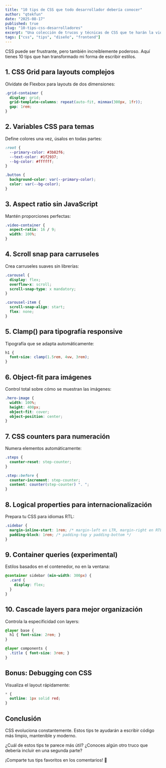 ```yaml
---
title: "10 tips de CSS que todo desarrollador debería conocer"
author: "qtekfun"
date: "2025-08-17"
published: true
slug: "10-tips-css-desarrolladores"
excerpt: "Una colección de trucos y técnicas de CSS que te harán la vida más fácil y tu código más elegante."
tags: ["css", "tips", "diseño", "frontend"]
---
```


CSS puede ser frustrante, pero también increíblemente poderoso. Aquí tienes 10 tips que han transformado mi forma de escribir estilos.

## 1. CSS Grid para layouts complejos

Olvídate de Flexbox para layouts de dos dimensiones:

```css
.grid-container {
  display: grid;
  grid-template-columns: repeat(auto-fit, minmax(300px, 1fr));
  gap: 1rem;
}
```

## 2. Variables CSS para temas

Define colores una vez, úsalos en todas partes:

```css
:root {
  --primary-color: #3b82f6;
  --text-color: #1f2937;
  --bg-color: #ffffff;
}

.button {
  background-color: var(--primary-color);
  color: var(--bg-color);
}
```

## 3. Aspect ratio sin JavaScript

Mantén proporciones perfectas:

```css
.video-container {
  aspect-ratio: 16 / 9;
  width: 100%;
}
```

## 4. Scroll snap para carruseles

Crea carruseles suaves sin librerías:

```css
.carousel {
  display: flex;
  overflow-x: scroll;
  scroll-snap-type: x mandatory;
}

.carousel-item {
  scroll-snap-align: start;
  flex: none;
}
```

## 5. Clamp() para tipografía responsive

Tipografía que se adapta automáticamente:

```css
h1 {
  font-size: clamp(1.5rem, 4vw, 3rem);
}
```

## 6. Object-fit para imágenes

Control total sobre cómo se muestran las imágenes:

```css
.hero-image {
  width: 100%;
  height: 400px;
  object-fit: cover;
  object-position: center;
}
```

## 7. CSS counters para numeración

Numera elementos automáticamente:

```css
.steps {
  counter-reset: step-counter;
}

.step::before {
  counter-increment: step-counter;
  content: counter(step-counter) ". ";
}
```

## 8. Logical properties para internacionalización

Prepara tu CSS para idiomas RTL:

```css
.sidebar {
  margin-inline-start: 1rem; /* margin-left en LTR, margin-right en RTL */
  padding-block: 1rem; /* padding-top y padding-bottom */
}
```

## 9. Container queries (experimental)

Estilos basados en el contenedor, no en la ventana:

```css
@container sidebar (min-width: 300px) {
  .card {
    display: flex;
  }
}
```

## 10. Cascade layers para mejor organización

Controla la especificidad con layers:

```css
@layer base {
  h1 { font-size: 2rem; }
}

@layer components {
  .title { font-size: 3rem; }
}
```

## Bonus: Debugging con CSS

Visualiza el layout rápidamente:

```css
* {
  outline: 1px solid red;
}
```

## Conclusión

CSS evoluciona constantemente. Estos tips te ayudarán a escribir código más limpio, mantenible y moderno.

¿Cuál de estos tips te parece más útil? ¿Conoces algún otro truco que debería incluir en una segunda parte?

¡Comparte tus tips favoritos en los comentarios! 💬
